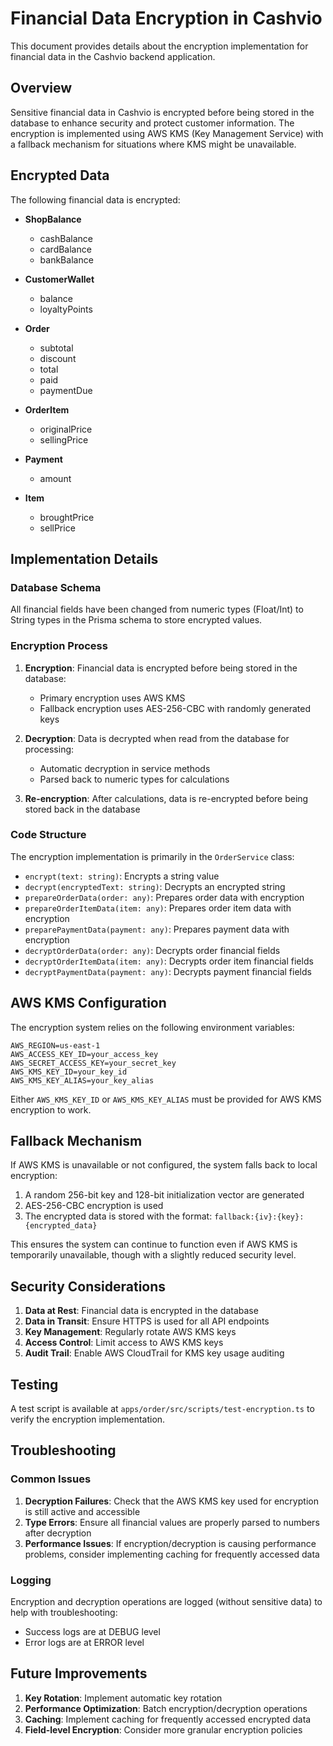 # Financial Data Encryption in Cashvio

This document provides details about the encryption implementation for financial data in the Cashvio backend application.

## Overview

Sensitive financial data in Cashvio is encrypted before being stored in the database to enhance security and protect customer information. The encryption is implemented using AWS KMS (Key Management Service) with a fallback mechanism for situations where KMS might be unavailable.

## Encrypted Data

The following financial data is encrypted:

- **ShopBalance**

  - cashBalance
  - cardBalance
  - bankBalance

- **CustomerWallet**

  - balance
  - loyaltyPoints

- **Order**

  - subtotal
  - discount
  - total
  - paid
  - paymentDue

- **OrderItem**

  - originalPrice
  - sellingPrice

- **Payment**

  - amount

- **Item**
  - broughtPrice
  - sellPrice

## Implementation Details

### Database Schema

All financial fields have been changed from numeric types (Float/Int) to String types in the Prisma schema to store encrypted values.

### Encryption Process

1. **Encryption**: Financial data is encrypted before being stored in the database:

   - Primary encryption uses AWS KMS
   - Fallback encryption uses AES-256-CBC with randomly generated keys

2. **Decryption**: Data is decrypted when read from the database for processing:

   - Automatic decryption in service methods
   - Parsed back to numeric types for calculations

3. **Re-encryption**: After calculations, data is re-encrypted before being stored back in the database

### Code Structure

The encryption implementation is primarily in the `OrderService` class:

- `encrypt(text: string)`: Encrypts a string value
- `decrypt(encryptedText: string)`: Decrypts an encrypted string
- `prepareOrderData(order: any)`: Prepares order data with encryption
- `prepareOrderItemData(item: any)`: Prepares order item data with encryption
- `preparePaymentData(payment: any)`: Prepares payment data with encryption
- `decryptOrderData(order: any)`: Decrypts order financial fields
- `decryptOrderItemData(item: any)`: Decrypts order item financial fields
- `decryptPaymentData(payment: any)`: Decrypts payment financial fields

## AWS KMS Configuration

The encryption system relies on the following environment variables:

```
AWS_REGION=us-east-1
AWS_ACCESS_KEY_ID=your_access_key
AWS_SECRET_ACCESS_KEY=your_secret_key
AWS_KMS_KEY_ID=your_key_id
AWS_KMS_KEY_ALIAS=your_key_alias
```

Either `AWS_KMS_KEY_ID` or `AWS_KMS_KEY_ALIAS` must be provided for AWS KMS encryption to work.

## Fallback Mechanism

If AWS KMS is unavailable or not configured, the system falls back to local encryption:

1. A random 256-bit key and 128-bit initialization vector are generated
2. AES-256-CBC encryption is used
3. The encrypted data is stored with the format: `fallback:{iv}:{key}:{encrypted_data}`

This ensures the system can continue to function even if AWS KMS is temporarily unavailable, though with a slightly reduced security level.

## Security Considerations

1. **Data at Rest**: Financial data is encrypted in the database
2. **Data in Transit**: Ensure HTTPS is used for all API endpoints
3. **Key Management**: Regularly rotate AWS KMS keys
4. **Access Control**: Limit access to AWS KMS keys
5. **Audit Trail**: Enable AWS CloudTrail for KMS key usage auditing

## Testing

A test script is available at `apps/order/src/scripts/test-encryption.ts` to verify the encryption implementation.

## Troubleshooting

### Common Issues

1. **Decryption Failures**: Check that the AWS KMS key used for encryption is still active and accessible
2. **Type Errors**: Ensure all financial values are properly parsed to numbers after decryption
3. **Performance Issues**: If encryption/decryption is causing performance problems, consider implementing caching for frequently accessed data

### Logging

Encryption and decryption operations are logged (without sensitive data) to help with troubleshooting:

- Success logs are at DEBUG level
- Error logs are at ERROR level

## Future Improvements

1. **Key Rotation**: Implement automatic key rotation
2. **Performance Optimization**: Batch encryption/decryption operations
3. **Caching**: Implement caching for frequently accessed encrypted data
4. **Field-level Encryption**: Consider more granular encryption policies
